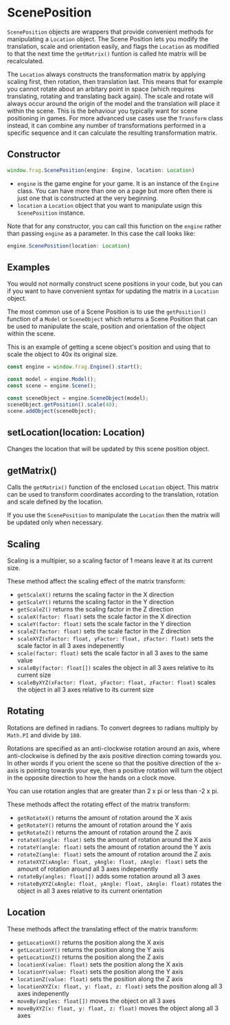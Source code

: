 # ScenePosition

`ScenePosition` objects are wrappers that provide convenient methods for manipulating
a `Location` object. The Scene Position lets you modify the translation, scale and
orientation easily, and flags the `Location` as modified to that the next time the
`getMatrix()` funtion is called hte matrix will be recalculated.

The `Location` always constructs the transformation matrix by applying scaling first,
then rotation, then translation last. This means that for example you cannot rotate about
an arbitary point in space (which requires translating, rotating and translating back again).
The scale and rotate will always occur around the origin of the model and the translation 
will place it within the scene. This is the behaviour you typically want for scene positioning
in games. For more advanced use cases use the `Transform` class instead, it can combine 
any number of transformations performed in a specific sequence and it can calculate the 
resulting transformation matrix.

## Constructor
```javascript
window.frag.ScenePosition(engine: Engine, location: Location)
```

* `engine` is the game engine for your game. It is an instance of the `Engine` class. You can 
  have more than one on a page but more often there is just one that is constructed at the 
  very beginning.
* `location` a `Location` object that you want to manipulate usign this `ScenePosition` instance.

Note that for any constructor, you can call this function on the `engine` rather than passing
`engine` as a parameter. In this case the call looks like:

```javascript
engine.ScenePosition(location: Location)
```

## Examples
You would not normally construct scene positions in your code, but you can if you want
to have convenient syntax for updating the matrix in a `Location` object.

The most common use of a Scene Position is to use the `getPosition()` function of a
`Model` or `SceneObject` which returns a Scene Position that can be used to manipulate 
the scale, position and orientation of the object within the scene.

This is an example of getting a scene object's position and using that to scale the
object to 40x its original size.

```javascript
const engine = window.frag.Engine().start();

const model = engine.Model();
const scene = engine.Scene();

const sceneObject = engine.SceneObject(model);
sceneObject.getPosition().scale(40);
scene.addObject(sceneObject);
```

## setLocation(location: Location)
Changes the location that will be updated by this scene position object.

## getMatrix()
Calls the `getMatrix()` function of the enclosed `Location` object. This matrix can be
used to transform coordinates according to the translation, rotation and scale defined
by the location.

If you use the `ScenePosition` to manipulate the `Location` then the matrix will be
updated only when necessary.

## Scaling
Scaling is a multipier, so a scaling factor of 1 means leave it at its current size.

These method affect the scaling effect of the matrix transform:
* `getScaleX()` returns the scaling factor in the X direction
* `getScaleY()` returns the scaling factor in the Y direction
* `getScaleZ()` returns the scaling factor in the Z direction
* `scaleX(factor: float)` sets the scale factor in the X direction
* `scaleY(factor: float)` sets the scale factor in the Y direction
* `scaleZ(factor: float)` sets the scale factor in the Z direction
* `scaleXYZ(xFactor: float, yFactor: float, zFactor: float)` sets the scale factor in all 3 axes indepenently
* `scale(factor: float)` sets the scale factor in all 3 axes to the same value
* `scaleBy(factor: float[])` scales the object in all 3 axes relative to its current size
* `scaleByXYZ(xFactor: float, yFactor: float, zFactor: float)` scales the object in all 3 axes relative to its current size

## Rotating
Rotations are defined in radians. To convert degrees to radians multiply by 
`Math.PI` and divide by `180`.

Rotations are specified as an anti-clockwise rotation around an axis, where 
anti-clockwise is defined by the axis positive direction coming towards you.
In other words if you orient the scene so that the positive direction of the 
x-axis is pointing towards your eye, then a positive rotation will turn the
object in the opposite direction to how the hands on a clock move.

You can use rotation angles that are greater than 2 x pi or less than -2 x pi.

These methods affect the rotating effect of the matrix transform:
* `getRotateX()` returns the amount of rotation around the X axis
* `getRotateY()` returns the amount of rotation around the Y axis
* `getRotateZ()` returns the amount of rotation around the Z axis
* `rotateX(angle: float)` sets the amount of rotation around the X axis
* `rotateY(angle: float)` sets the amount of rotation around the Y axis
* `rotateZ(angle: float)` sets the amount of rotation around the Z axis
* `rotateXYZ(xAngle: float, yAngle: float, zAngle: float)` sets the amount of rotation around all 3 axes indepenently
* `rotateBy(angles: float[])` adds some rotation around all 3 axes
* `rotateByXYZ(xAngle: float, yAngle: float, zAngle: float)` rotates the object in all 3 axes relative to its current orientation

## Location
These methods affect the translating effect of the matrix transform:
* `getLocationX()` returns the position along the X axis
* `getLocationY()` returns the position along the Y axis
* `getLocationZ()` returns the position along the Z axis
* `locationX(value: float)` sets the position along the X axis
* `locationY(value: float)` sets the position along the Y axis
* `locationZ(value: float)` sets the position along the Z axis
* `locationXYZ(x: float, y: float, z: float)` sets the position along all 3 axes indepenently
* `moveBy(angles: float[])` moves the object on all 3 axes
* `moveByXYZ(x: float, y: float, z: float)` moves the object along all 3 axes
